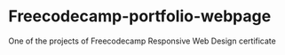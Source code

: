 # Freecodecamp-portfolio-webpage
One of the projects of Freecodecamp Responsive Web Design certificate
